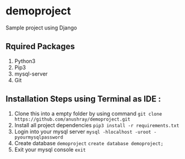 # demoproject
Sample project using Django

## Rquired Packages
1. Python3
2. Pip3
3. mysql-server
4. Git

## Installation Steps using Terminal as IDE :
1. Clone this into a empty folder by using command
    ```git clone https://github.com/anushray/demoproject.git ```
2. Install all project dependencies
    ```pip3 install -r requirements.txt```
3. Login into your mysql server
    ```mysql -hlocalhost -uroot -pyourmysqlpassword```
4. Create database ``demoproject``
    ```create database demoproject;```
5. Exit your mysql console 
    ```exit```
